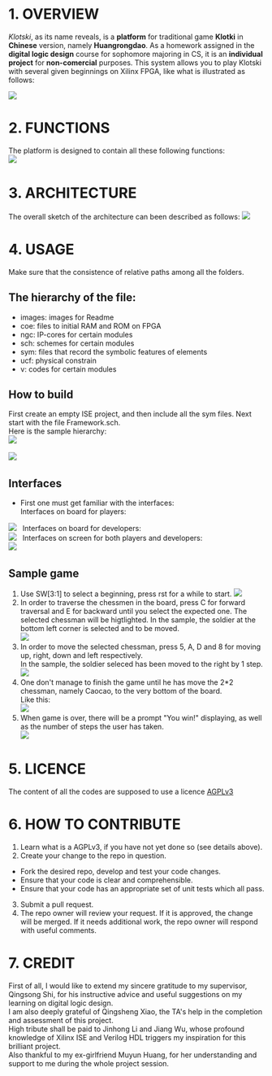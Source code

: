# 1. OVERVIEW
*Klotski*, as its name reveals, is a **platform** for traditional game **Klotki** in **Chinese** version,
namely **Huangrongdao**.
As a homework assigned in the **digital logic design** course for sophomore majoring in CS,
it is an **individual project** for **non-comercial** purposes.
This system allows you to play Klotski with several given beginnings on Xilinx FPGA, like what is illustrated as follows:  

![](./images/overview_1.png)  

# 2. FUNCTIONS
The platform is designed to contain all these following functions:  
![](./images/function_1.png)  

# 3. ARCHITECTURE
The overall sketch of the architecture can been described as follows:
![](./images/architecture_1.png)  

# 4. USAGE
Make sure that the consistence of relative paths among all the folders.
## The hierarchy of the file:
- images: images for Readme
- coe: files to initial RAM and ROM on FPGA
- ngc: IP-cores for certain modules
- sch: schemes for certain modules
- sym: files that record the symbolic features of elements
- ucf: physical constrain
- v: codes for certain modules

## How to build
First create an empty ISE project, and then include all the sym files. Next start with the file Framework.sch.  
Here is the sample hierarchy:  
![](./images/usage_6.png)  
  
![](./images/usage_7.png)  

## Interfaces
- First one must get familiar with the interfaces:  
Interfaces on board for players:  
  
![](./images/usage_8.png)  
Interfaces on board for developers:  
![](./images/usage_9.png)  
Interfaces on screen for both players and developers:  
![](./images/usage_10.png)  

## Sample game
1. Use SW[3:1] to select a beginning, press rst for a while to start.
![](./images/usage_1.png)  
2. In order to traverse the chessmen in the board, press C for forward traversal and E for backward until 
you select the expected one. The selected chessman will be higtlighted.
In the sample, the soldier at the bottom left corner is selected and to be moved.  
![](./images/usage_2.png)  
3. In order to move the selected chessman, press 5, A, D and 8 for moving up, right, down and left respectively.  
In the sample, the soldier seleced has been moved to the right by 1 step.  
![](./images/usage_3.png)  
4. One don't manage to finish the game until he has move the 2\*2 chessman, namely Caocao, to the very bottom of the board.  
Like this:  
![](./images/usage_4.png)  
5. When game is over, there will be a prompt "You win!" displaying, as well as the number of steps the user has taken.  
![](./images/usage_5.jpg)  
  
# 5. LICENCE
The content of all the codes are supposed to use a licence [AGPLv3](./LICENSE)  

# 6. HOW TO CONTRIBUTE
1. Learn what is a AGPLv3, if you have not yet done so (see details above).  
2.  Create your change to the repo in question.
- Fork the desired repo, develop and test your code changes.
- Ensure that your code is clear and comprehensible.
- Ensure that your code has an appropriate set of unit tests which all pass.
3. Submit a pull request.
4. The repo owner will review your request. If it is approved, the change will be merged. If it needs additional work, the repo owner will respond with useful comments.

# 7. CREDIT
First of all, I would like to extend my sincere gratitude to my supervisor, Qingsong Shi, for his instructive advice and useful 
suggestions on my learning on digital logic design.   
I am also deeply grateful of Qingsheng Xiao, the TA's help in the completion and assessment of this project.  
High tribute shall be paid to Jinhong Li and Jiang Wu, whose profound knowledge of Xilinx ISE and Verilog HDL triggers 
my inspiration for this brilliant project.  
Also thankful to my ex-girlfriend Muyun Huang, for her understanding and support to me during the whole project session.

